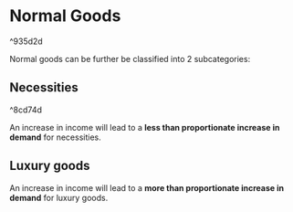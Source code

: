 # Normal Goods

^935d2d

Normal goods can be further be classified into 2 subcategories:

## Necessities 

^8cd74d

An increase in income will lead to a **less than proportionate increase in demand** for necessities.

## Luxury goods 
An increase in income will lead to a **more than proportionate increase in demand** for luxury goods.